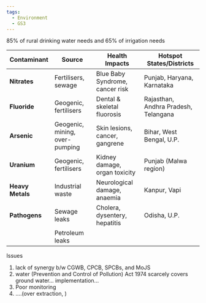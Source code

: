 ```yaml
---
tags:
  - Environment
  - GS3
---
```

85% of rural drinking water needs and 65% of irrigation needs

| **Contaminant**  | **Source**                     | **Health Impacts**              | **Hotspot States/Districts**         |
| ---------------- | ------------------------------ | ------------------------------- | ------------------------------------ |
| **Nitrates**     | Fertilisers, sewage            | Blue Baby Syndrome, cancer risk | Punjab, Haryana, Karnataka           |
| **Fluoride**     | Geogenic, fertilisers          | Dental & skeletal fluorosis     | Rajasthan, Andhra Pradesh, Telangana |
| **Arsenic**      | Geogenic, mining, over-pumping | Skin lesions, cancer, gangrene  | Bihar, West Bengal, U.P.             |
| **Uranium**      | Geogenic, fertilisers          | Kidney damage, organ toxicity   | Punjab (Malwa region)                |
| **Heavy Metals** | Industrial waste               | Neurological damage, anaemia    | Kanpur, Vapi                         |
| **Pathogens**    | Sewage leaks                   | Cholera, dysentery, hepatitis   | Odisha, U.P.                         |
|                  | Petroleum leaks                |                                 |                                      |

Issues
1. lack of synergy b/w CGWB, CPCB, SPCBs, and MoJS
2. water (Prevention and Control of Pollution) Act 1974 scarcely covers ground water... implementation...
3. Poor monitoring
4. ....(over extraction, )